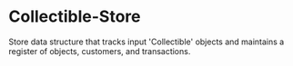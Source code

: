 # Collectible-Store
Store data structure that tracks input 'Collectible' objects and maintains a register of objects, customers, and transactions.
